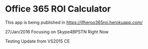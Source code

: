 # Office 365 ROI Calculator

This app is being published in https://jfheroo365roi.herokuapp.com/

27/Jan/2016   Focusing on Skype4BPSTN Right Now

Testing Update from VS2015 CE